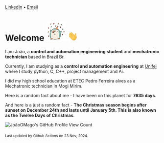 [LinkedIn](https://www.linkedin.com/in/joão-pedro-gozzoli-b95641301/) &bull;
[Email](joaopedrogozzoli@gmail.com)

# Welcome <img src="happy.gif" height="64px" /> <img src="wave.gif" height="32px" />

I am João, a  **control and automation engineering student** and **mechatronic technician** based in Brazil Br.

Currently, I am studying as a **control and automation engineering** at [Unifei](https://unifei.edu.br) where I study python, C, C++, project management and Ai.

I did my high school education at ETEC Pedro Ferreira alves as a Mechatronic technician in Mogi Mirim.

Here is a random fact about me - I have been on this planet for **7635 days**.

And here is a just a random fact -  **The Christmas season begins after sunset on December 24th and lasts until January 5th. This is also known as the Twelve Days of Christmas**.

![JoãoOMago's GitHub Profile View Count](https://komarev.com/ghpvc/?username=JoaoOMago)

<sub>Last updated by Github Actions on 23 Nov, 2024.</sub>
